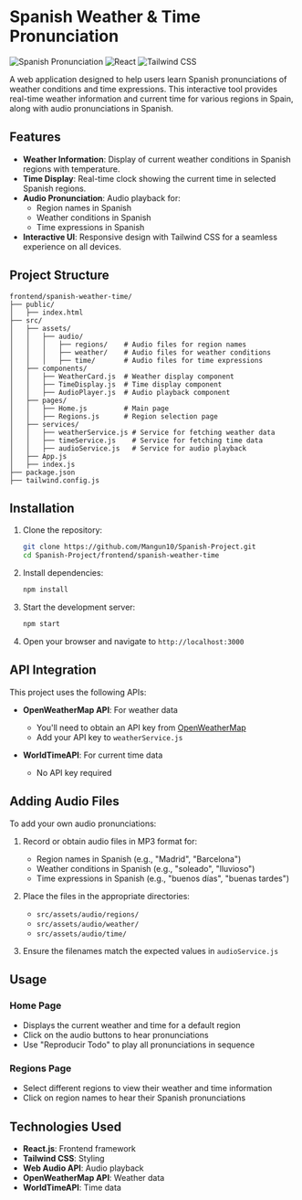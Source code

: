 # Spanish Weather & Time Pronunciation

![Spanish Pronunciation](https://img.shields.io/badge/Spanish-Pronunciation-red)
![React](https://img.shields.io/badge/React-17.0.2-blue)
![Tailwind CSS](https://img.shields.io/badge/Tailwind%20CSS-2.2.19-38B2AC)

A web application designed to help users learn Spanish pronunciations of weather conditions and time expressions. This interactive tool provides real-time weather information and current time for various regions in Spain, along with audio pronunciations in Spanish.

## Features

- **Weather Information**: Display of current weather conditions in Spanish regions with temperature.
- **Time Display**: Real-time clock showing the current time in selected Spanish regions.
- **Audio Pronunciation**: Audio playback for:
  - Region names in Spanish
  - Weather conditions in Spanish
  - Time expressions in Spanish
- **Interactive UI**: Responsive design with Tailwind CSS for a seamless experience on all devices.

## Project Structure

```
frontend/spanish-weather-time/
├── public/
│   ├── index.html
├── src/
│   ├── assets/
│   │   ├── audio/
│   │   │   ├── regions/    # Audio files for region names
│   │   │   ├── weather/    # Audio files for weather conditions
│   │   │   ├── time/       # Audio files for time expressions
│   ├── components/
│   │   ├── WeatherCard.js  # Weather display component
│   │   ├── TimeDisplay.js  # Time display component
│   │   ├── AudioPlayer.js  # Audio playback component
│   ├── pages/
│   │   ├── Home.js         # Main page
│   │   ├── Regions.js      # Region selection page
│   ├── services/
│   │   ├── weatherService.js # Service for fetching weather data
│   │   ├── timeService.js    # Service for fetching time data
│   │   ├── audioService.js   # Service for audio playback
│   ├── App.js
│   ├── index.js
├── package.json
├── tailwind.config.js
```

## Installation

1. Clone the repository:
   ```bash
   git clone https://github.com/Mangun10/Spanish-Project.git
   cd Spanish-Project/frontend/spanish-weather-time
   ```

2. Install dependencies:
   ```bash
   npm install
   ```

3. Start the development server:
   ```bash
   npm start
   ```

4. Open your browser and navigate to `http://localhost:3000`

## API Integration

This project uses the following APIs:

- **OpenWeatherMap API**: For weather data
  - You'll need to obtain an API key from [OpenWeatherMap](https://openweathermap.org/)
  - Add your API key to `weatherService.js`

- **WorldTimeAPI**: For current time data
  - No API key required

## Adding Audio Files

To add your own audio pronunciations:

1. Record or obtain audio files in MP3 format for:
   - Region names in Spanish (e.g., "Madrid", "Barcelona")
   - Weather conditions in Spanish (e.g., "soleado", "lluvioso")
   - Time expressions in Spanish (e.g., "buenos días", "buenas tardes")

2. Place the files in the appropriate directories:
   - `src/assets/audio/regions/`
   - `src/assets/audio/weather/`
   - `src/assets/audio/time/`

3. Ensure the filenames match the expected values in `audioService.js`

## Usage

### Home Page
- Displays the current weather and time for a default region
- Click on the audio buttons to hear pronunciations
- Use "Reproducir Todo" to play all pronunciations in sequence

### Regions Page
- Select different regions to view their weather and time information
- Click on region names to hear their Spanish pronunciations

## Technologies Used

- **React.js**: Frontend framework
- **Tailwind CSS**: Styling
- **Web Audio API**: Audio playback
- **OpenWeatherMap API**: Weather data
- **WorldTimeAPI**: Time data
